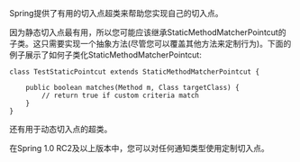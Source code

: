 Spring提供了有用的切入点超类来帮助您实现自己的切入点。

因为静态切入点最有用，所以您可能应该继承StaticMethodMatcherPointcut的子类。这只需要实现一个抽象方法(尽管您可以覆盖其他方法来定制行为)。下面的例子展示了如何子类化StaticMethodMatcherPointcut:

	class TestStaticPointcut extends StaticMethodMatcherPointcut {
	
	    public boolean matches(Method m, Class targetClass) {
	        // return true if custom criteria match
	    }
	}

还有用于动态切入点的超类。

在Spring 1.0 RC2及以上版本中，您可以对任何通知类型使用定制切入点。